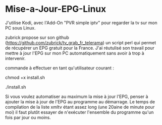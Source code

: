 # Mise-a-Jour-EPG-Linux

J'utilise Kodi, avec l'Add-On "PVR simple iptv" pour regarder la tv sur mon PC sous Linux.

zubrick propose sur son github (https://github.com/zubrick/tv_grab_fr_telerama) un script perl qui permet de récupérer un EPG gratuit pour la France.
J'ai réutulisé son travail pour mettre à jour l'EPG sur mon PC automatiquement sans avoir à trop à intervenir.

commande à effectuer en tant qu'utilisateur courant :

chmod +x install.sh	

./install.sh

Si vous voulez automatiser au maximum la mise à jour l'EPG, penser à ajouter la mise à jour de l'EPG au programme au démarrage.
Le temps de compilation de la liste xmltv étant assez long (une 20aine de minute pour moi) il faut plutôt essayer de n'exécuter l'ensemble du programme qu'un fois par jour ou moins.
